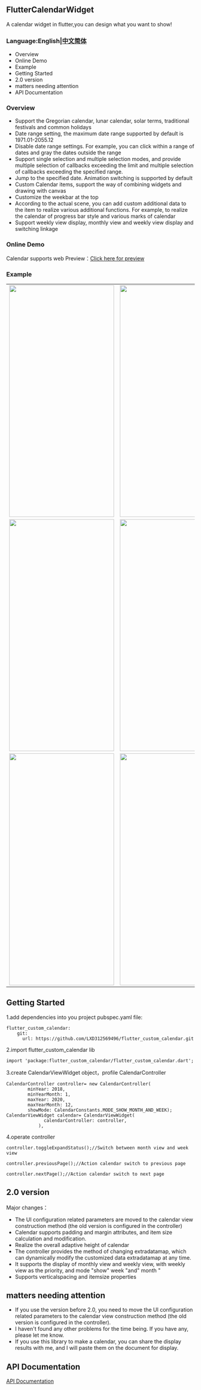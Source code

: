 
## FlutterCalendarWidget

A calendar widget in flutter,you can design what you want to show!


### Language:English|[中文简体](https://github.com/fluttercandies/flutter_custom_calendar/blob/master/README.md)

* Overview
* Online Demo
* Example
* Getting Started
* 2.0 version
* matters needing attention
* API Documentation



### Overview

* Support the Gregorian calendar, lunar calendar, solar terms, traditional festivals and common holidays
* Date range setting, the maximum date range supported by default is 1971.01-2055.12
* Disable date range settings. For example, you can click within a range of dates and gray the dates outside the range
* Support single selection and multiple selection modes, and provide multiple selection of callbacks exceeding the limit and multiple selection of callbacks exceeding the specified range.
* Jump to the specified date. Animation switching is supported by default
* Custom Calendar items, support the way of combining widgets and drawing with canvas
* Customize the weekbar at the top
* According to the actual scene, you can add custom additional data to the item to realize various additional functions. For example, to realize the calendar of progress bar style and various marks of calendar
* Support weekly view display, monthly view and weekly view display and switching linkage

### Online Demo

Calendar supports web Preview：[Click here for preview](https://lxd312569496.github.io/flutter_custom_calendar/#/)


### Example

<table>
<tbody>
<tr>
<td>
<img src="https://tva1.sinaimg.cn/large/006y8mN6ly1g8hjt66daxj30n01dsad5.jpg" width="280" height="620">
</td>

<td>
<img src="https://user-gold-cdn.xitu.io/2019/10/9/16db060ca77ecad2?w=828&h=1792&f=png&s=126261" width="280" height="620">
</td>
</tr>

<tr>
<td>
<img src="https://user-gold-cdn.xitu.io/2019/10/9/16db061203661eca?w=828&h=1792&f=png&s=157230" width="280" height="620">
</td>
<td>
<img src="https://user-gold-cdn.xitu.io/2019/10/9/16db0614e44b6e0d?w=828&h=1792&f=png&s=145423" width="280" height="620">
</td>
<td>
<img src="https://user-gold-cdn.xitu.io/2019/10/9/16db0619af4c854a?w=828&h=1792&f=png&s=129203" width="280" height="620">
</td>
</tr>

<tr>
<td>
<img src="https://user-gold-cdn.xitu.io/2019/10/9/16db061ef0ed35dd?w=828&h=1792&f=png&s=81260" width="280" height="620">
</td>
<td>
<img src="https://tva1.sinaimg.cn/large/006y8mN6ly1g8hji5yiqkj30u01sx0wy.jpg" width="280" height="620">
</td>
<td>
<img src="https://tva1.sinaimg.cn/large/006y8mN6ly1g8hjntithzj30u01sxtcl.jpg" width="280" height="620">
</td>
</tr>

</tbody>
</table>


## Getting Started

1.add dependencies into you project pubspec.yaml file:
```
flutter_custom_calendar:
    git:
      url: https://github.com/LXD312569496/flutter_custom_calendar.git
```

2.import flutter_custom_calendar lib
```
import 'package:flutter_custom_calendar/flutter_custom_calendar.dart';
```

3.create CalendarViewWidget object，profile CalendarController
```
CalendarController controller= new CalendarController(
        minYear: 2018,
        minYearMonth: 1,
        maxYear: 2020,
        maxYearMonth: 12,
        showMode: CalendarConstants.MODE_SHOW_MONTH_AND_WEEK);
CalendarViewWidget calendar= CalendarViewWidget(
              calendarController: controller,
            ),
```

4.operate controller
```
controller.toggleExpandStatus();//Switch between month view and week view
```

```
controller.previousPage();//Action calendar switch to previous page
```

```
controller.nextPage();//Action calendar switch to next page

```


## 2.0 version
Major changes：
* The UI configuration related parameters are moved to the calendar view construction method (the old version is configured in the controller)
* Calendar supports padding and margin attributes, and item size calculation and modification.
* Realize the overall adaptive height of calendar
* The controller provides the method of changing extradatamap, which can dynamically modify the customized data extradatamap at any time.
* It supports the display of monthly view and weekly view, with weekly view as the priority, and mode "show" week "and" month "
* Supports verticalspacing and itemsize properties


## matters needing attention

* If you use the version before 2.0, you need to move the UI configuration related parameters to the calendar view construction method (the old version is configured in the controller).
* I haven't found any other problems for the time being. If you have any, please let me know.
* If you use this library to make a calendar, you can share the display results with me, and I will paste them on the document for display.



## API Documentation

[API Documentation](https://github.com/fluttercandies/flutter_custom_calendar/blob/master/API.md)


